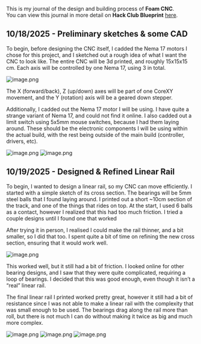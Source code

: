<!--
  ===================    !!READ THIS NOTICE!!   ====================
  DO NOT edit this file manually. Your changes WILL BE OVERWRITTEN!
  This journal is auto generated and updated by Hack Club Blueprint.
  To edit this file, please edit your journal entries on Blueprint.
  ==================================================================
-->

This is my journal of the design and building process of **Foam CNC**.  
You can view this journal in more detail on **Hack Club Blueprint** [here](https://blueprint.hackclub.com/projects/641).


## 10/18/2025 - Preliminary sketches & some CAD  

To begin, before designing the CNC itself, I cadded the Nema 17 motors I chose for this project, and I sketched out a rough idea of what I want the CNC to look like. The entire CNC will be 3d printed, and roughly 15x15x15 cm. Each axis will be controlled by one Nema 17, using 3 in total.

![image.png](https://blueprint.hackclub.com/user-attachments/blobs/proxy/eyJfcmFpbHMiOnsiZGF0YSI6Mjg1MiwicHVyIjoiYmxvYl9pZCJ9fQ==--9d14faf0e988cd5917857521588bb08ab4b5d9d6/image.png)

The X (forward/back), Z (up/down) axes will be part of one CoreXY movement, and the Y (rotation) axis will be a geared down stepper.

Additionally, I cadded out the Nema 17 motor I will be using. I have quite a strange variant of Nema 17, and could not find it online. I also cadded out a limit switch using 5x5mm mouse switches, because I had them laying around. These should be the electronic components I will be using within the actual build, with the rest being outside of the main build (controller, drivers, etc).

![image.png](https://blueprint.hackclub.com/user-attachments/blobs/proxy/eyJfcmFpbHMiOnsiZGF0YSI6Mjg1NiwicHVyIjoiYmxvYl9pZCJ9fQ==--820a930fdc1606c4ab77006fe2892ac934d70f06/image.png)
![image.png](https://blueprint.hackclub.com/user-attachments/blobs/proxy/eyJfcmFpbHMiOnsiZGF0YSI6Mjg1NywicHVyIjoiYmxvYl9pZCJ9fQ==--1ee0c7dbf48cafa0a72694d08722e61b1e585a14/image.png)  

## 10/19/2025 - Designed & Refined Linear Rail  

To begin, I wanted to design a linear rail, so my CNC can move efficiently. I started with a simple sketch of its cross section. The bearings will be 5mm steel balls that I found laying around. I printed out a short ~10cm section of the track, and one of the things that rides on top. At the start, I used 6 balls as a contact, however I realized that this had too much friction. I tried a couple designs until I found one that worked

After trying it in person, I realised I could make the rail thinner, and a bit smaller, so I did that too. I spent quite a bit of time on refining the new cross section, ensuring that it would work well. 

![image.png](https://blueprint.hackclub.com/user-attachments/blobs/proxy/eyJfcmFpbHMiOnsiZGF0YSI6MzEzNiwicHVyIjoiYmxvYl9pZCJ9fQ==--94bb2598df25bf0db037ea49ebc7f6c5b5667bf0/image.png)

This worked well, but it still had a bit of friction. I looked online for other bearing designs, and I saw that they were quite complicated, requiring a loop of bearings. I decided that this was good enough, even though it isn’t a “real” linear rail.

The final linear rail I printed worked pretty great, however it still had a bit of resistance since I was not able to make a linear rail with the complexity that was small enough to be used. The bearings drag along the rail more than roll, but there is not much I can do without making it twice as big and much more complex. 

![image.png](https://blueprint.hackclub.com/user-attachments/blobs/proxy/eyJfcmFpbHMiOnsiZGF0YSI6MzE0MCwicHVyIjoiYmxvYl9pZCJ9fQ==--c3cc1743f2ff586543de2d7d5e24a6fc96bd4766/image.png)
![image.png](https://blueprint.hackclub.com/user-attachments/blobs/proxy/eyJfcmFpbHMiOnsiZGF0YSI6MzEzOSwicHVyIjoiYmxvYl9pZCJ9fQ==--a371b185b0cc01a90af4d299bed6f1df6238e34b/image.png)
![image.png](https://blueprint.hackclub.com/user-attachments/blobs/proxy/eyJfcmFpbHMiOnsiZGF0YSI6MzEzOCwicHVyIjoiYmxvYl9pZCJ9fQ==--c5a5442afffe7065ec42ddc40438e6871fc0df2e/image.png)  

